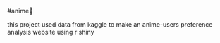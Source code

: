 #anime🎏

this project used data from kaggle to make an anime-users preference analysis website using r shiny
